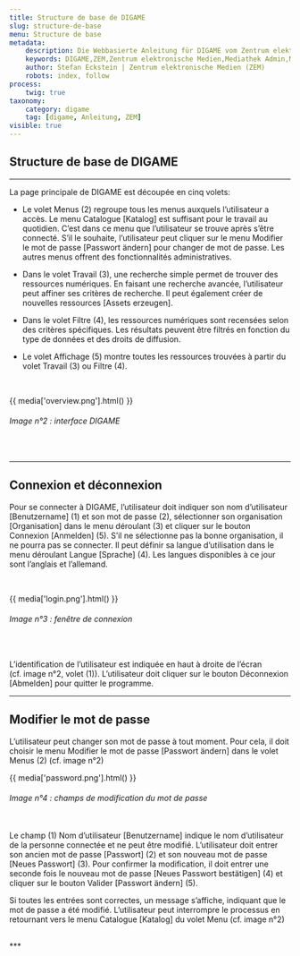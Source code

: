 ```yaml
---
title: Structure de base de DIGAME
slug: structure-de-base
menu: Structure de base
metadata:
    description: Die Webbasierte Anleitung für DIGAME vom Zentrum elektronische Medien ZEM.
    keywords: DIGAME,ZEM,Zentrum elektronische Medien,Mediathek Admin,Mediathek,Bilddatenbank,Bildverwaltung,Bundesverwaltung,Eidgenossenschaft,Schweizerische Eidgenossenschaft,VBS,Bundesamt für Verteidigung, Bevölkerungsschutz und Sport
    author: Stefan Eckstein | Zentrum elektronische Medien (ZEM)
    robots: index, follow
process:
	twig: true
taxonomy:
    category: digame
    tag: [digame, Anleitung, ZEM]
visible: true
---
```


## Structure de base de DIGAME
***
La page principale de DIGAME est découpée en cinq volets:

- Le volet Menus (2) regroupe tous les menus auxquels l’utilisateur a accès. Le menu Catalogue [Katalog] est suffisant pour le travail au quotidien. C’est dans ce menu que l’utilisateur se trouve après s’être connecté. S’il le souhaite, l’utilisateur peut cliquer sur le menu Modifier le mot de passe [Passwort ändern] pour changer de mot de passe. Les autres menus offrent des fonctionnalités administratives.

- Dans le volet Travail (3), une recherche simple permet de trouver des ressources numériques. En faisant une recherche avancée, l’utilisateur peut affiner ses critères de recherche. Il peut également créer de nouvelles ressources [Assets erzeugen].

- Dans le volet Filtre (4), les ressources numériques sont recensées selon des critères spécifiques. Les résultats peuvent être filtrés en fonction du type de données et des droits de diffusion.

- Le volet Affichage (5) montre toutes les ressources trouvées à partir du volet Travail (3) ou Filtre (4).

<br>

{{ media['overview.png'].html() }}
###### Image n°2 : interface DIGAME

<br>

***

## Connexion et déconnexion

Pour se connecter à DIGAME, l’utilisateur doit indiquer son nom d’utilisateur [Benutzername] (1) et son mot de passe (2), sélectionner son organisation [Organisation] dans le menu déroulant (3) et cliquer sur le bouton Connexion [Anmelden] (5). S’il ne sélectionne pas la bonne organisation, il ne pourra pas se connecter. Il peut définir sa langue d’utilisation dans le menu déroulant Langue [Sprache] (4). Les langues disponibles à ce jour sont l’anglais et l’allemand.

<br>

{{ media['login.png'].html() }}
###### Image n°3 : fenêtre de connexion

<br>

L’identification de l’utilisateur est indiquée en haut à droite de l’écran (cf. image n°2, volet (1)). L’utilisateur doit cliquer sur le bouton Déconnexion [Abmelden] pour quitter le programme.

***

## Modifier le mot de passe

L’utilisateur peut changer son mot de passe à tout moment. Pour cela, il doit choisir le menu Modifier le mot de passe [Passwort ändern] dans le volet Menus (2) (cf. image n°2)
<br>

{{ media['password.png'].html() }}
###### Image n°4 : champs de modification du mot de passe

<br>
Le champ (1) Nom d’utilisateur [Benutzername] indique le nom d’utilisateur de la personne connectée et ne peut être modifié. L’utilisateur doit entrer son ancien mot de passe [Passwort] (2) et son nouveau mot de passe [Neues Passwort] (3). Pour confirmer la modification, il doit entrer une seconde fois le nouveau mot de passe [Neues Passwort bestätigen] (4) et cliquer sur le bouton Valider [Passwort ändern] (5).

Si toutes les entrées sont correctes, un message s’affiche, indiquant que le mot de passe a été modifié. L’utilisateur peut interrompre le processus en retournant vers le menu Catalogue [Katalog] du volet Menu (cf. image n°2)

<br>
***
